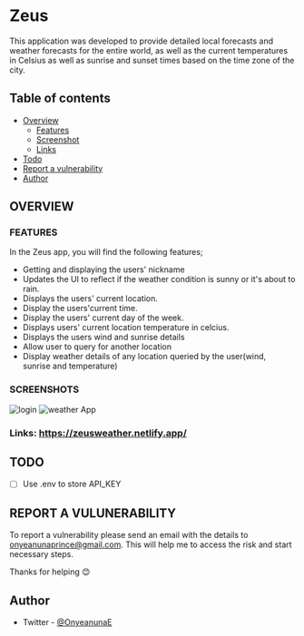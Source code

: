 # Zeus

This application was developed to provide detailed local forecasts and weather forecasts for the entire world, as well as the current temperatures in Celsius as well as sunrise and sunset times based on the time zone of the city.

## Table of contents

- [Overview](#overview)
  - [Features](#features)
  - [Screenshot](#screenshots)
  - [Links](#links)
- [Todo](#todo)
- [Report a vulnerability](#report-a-vulunerability)
- [Author](#author)


## OVERVIEW

### FEATURES
In the Zeus app, you will find the following features;

- Getting and displaying the users' nickname
- Updates the UI to reflect if the weather condition is sunny or it's about to rain.
- Displays the users' current location.
- Display the users'current time.
- Display the users' current day of the week.
- Displays users' current location temperature in celcius.
- Displays the users wind and sunrise details
- Allow user to query for another location
- Display weather details of any location queried by the user(wind, sunrise and temperature)

### SCREENSHOTS
![login](https://user-images.githubusercontent.com/63567230/183277770-f8998557-dfcb-48c9-a43c-9e6e4a24c8c9.JPG)
![weather App](https://user-images.githubusercontent.com/63567230/183277775-ef71ae62-6489-4041-8c1b-aef0c87b1cf1.JPG)

### Links: https://zeusweather.netlify.app/

## TODO

- [ ] Use .env to store API_KEY

## REPORT A VULUNERABILITY

To report a vulnerability please send an email with the details to onyeanunaprince@gmail.com. This will help me to access the risk and start necessary steps.

Thanks for helping 😊

## Author

- Twitter - [@OnyeanunaE](https://twitter.com/OnyeanunaE)





